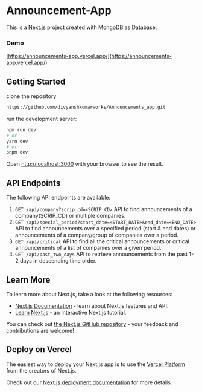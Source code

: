 # Announcement-App

This is a [Next.js](https://nextjs.org/) project created with MongoDB as Database.

### Demo 
[https://announcements-app.vercel.app/](https://announcements-app.vercel.app/)

## Getting Started

clone the repository
```bash
https://github.com/divyanshkumarworks/Announcements_app.git
```

run the development server:

```bash
npm run dev
# or
yarn dev
# or
pnpm dev
```

Open [http://localhost:3000](http://localhost:3000) with your browser to see the result.

## API Endpoints

The following API endpoints are available:

1. `GET /api/company?scrip_cd=<SCRIP_CD>` API to find announcements of a company(SCRIP_CD) or multiple companies.
2. `GET /api/special_period?start_date=<START_DATE>&end_date=<END_DATE>` API to find announcements over a specified period (start & end dates) or announcements of a company/group of companies over a period.
3. `GET /api/critical` API to find all the critical announcements or critical announcements of a list of companies over a given period.
4. `GET /api/past_two_days` API to retrieve announcements from the past 1-2 days in descending time order.

## Learn More

To learn more about Next.js, take a look at the following resources:

- [Next.js Documentation](https://nextjs.org/docs) - learn about Next.js features and API.
- [Learn Next.js](https://nextjs.org/learn) - an interactive Next.js tutorial.

You can check out [the Next.js GitHub repository](https://github.com/vercel/next.js/) - your feedback and contributions are welcome!

## Deploy on Vercel

The easiest way to deploy your Next.js app is to use the [Vercel Platform](https://vercel.com/new?utm_medium=default-template&filter=next.js&utm_source=create-next-app&utm_campaign=create-next-app-readme) from the creators of Next.js.

Check out our [Next.js deployment documentation](https://nextjs.org/docs/deployment) for more details.
